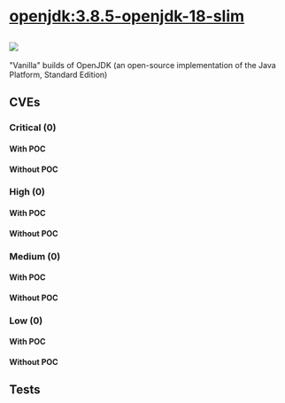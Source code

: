 # [openjdk:3.8.5-openjdk-18-slim](https://hub.docker.com/_/openjdk?tab=tags)
![](https://img.shields.io/static/v1?label=tag&message=3.8.5-openjdk-18-slim&color=blue)
---
<p>
"Vanilla" builds of OpenJDK (an open-source implementation of the Java Platform, Standard Edition)
</p>

## CVEs
### Critical (0)
#### With POC

#### Without POC


### High (0)
#### With POC

#### Without POC


### Medium (0)
#### With POC

#### Without POC


### Low (0)
#### With POC

#### Without POC


## Tests
